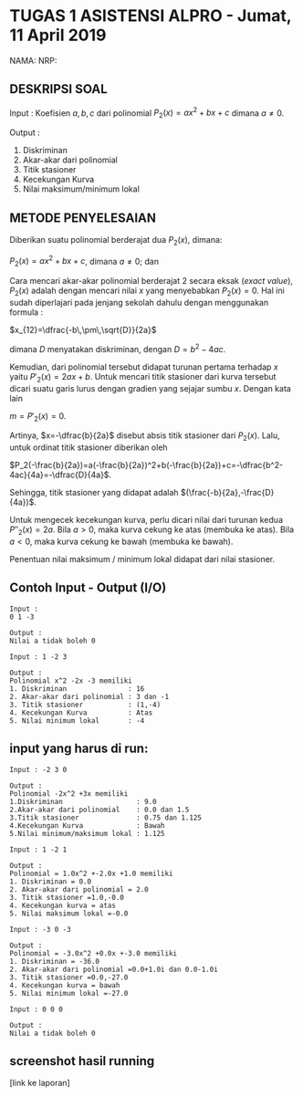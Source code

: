 # TUGAS 1 ASISTENSI ALPRO - Jumat, 11 April 2019
NAMA: 
NRP: 

## DESKRIPSI SOAL
Input : Koefisien $a,b,c$ dari polinomial $P_2(x)=ax^2+bx+c$ dimana $a\neq0$.

Output :

1. Diskriminan
2. Akar-akar dari polinomial
3. Titik stasioner
4. Kecekungan Kurva
5. Nilai maksimum/minimum lokal

## METODE PENYELESAIAN
Diberikan suatu polinomial berderajat dua $P_2(x)$, dimana:

$P_2(x)=ax^2+bx+c$, dimana $a\neq0$; dan

Cara mencari akar-akar polinomial berderajat 2 secara eksak (*exact value*), $P_2(x)$ adalah dengan mencari nilai $x$ yang menyebabkan $P_2(x)=0$. Hal ini sudah diperlajari pada jenjang sekolah dahulu dengan menggunakan formula :

$x_{12}=\dfrac{-b\,\pm\,\sqrt{D}}{2a}$

dimana $D$ menyatakan diskriminan, dengan $D=b^2-4ac$.

Kemudian, dari polinomial tersebut didapat turunan pertama terhadap $x$ yaitu $P'_2(x)=2ax+b$. Untuk mencari titik stasioner dari kurva tersebut dicari suatu garis lurus dengan gradien yang sejajar sumbu $x$. Dengan kata lain 

$m=P'_2(x)=0$. 

Artinya, $x=-\dfrac{b}{2a}$ disebut absis titik stasioner dari $P_2(x)$. Lalu, untuk ordinat titik stasioner diberikan oleh 

$P_2(-\frac{b}{2a})=a(-\frac{b}{2a})^2+b(-\frac{b}{2a})+c=-\dfrac{b^2-4ac}{4a}=-\dfrac{D}{4a}$.

Sehingga, titik stasioner yang didapat adalah $(\frac{-b}{2a},-\frac{D}{4a})$.

Untuk mengecek kecekungan kurva, perlu dicari nilai dari turunan kedua $P''_2(x)=2a$. Bila $a>0$, maka kurva cekung ke atas (membuka ke atas). Bila $a<0$, maka kurva cekung ke bawah (membuka ke bawah).

Penentuan nilai maksimum / minimum lokal didapat dari nilai stasioner.

## Contoh Input - Output (I/O)
~~~~
Input :
0 1 -3

Output :
Nilai a tidak boleh 0
~~~~
~~~~
Input : 1 -2 3

Output :
Polinomial x^2 -2x -3 memiliki
1. Diskriminan               : 16
2. Akar-akar dari polinomial : 3 dan -1
3. Titik stasioner           : (1,-4)
4. Kecekungan Kurva          : Atas
5. Nilai minimum lokal       : -4
~~~~

## input yang harus di run:
~~~~
Input : -2 3 0

Output :
Polinomial -2x^2 +3x memiliki
1.Diskriminan                  : 9.0
2.Akar-akar dari polinomial    : 0.0 dan 1.5
3.Titik stasioner              : 0.75 dan 1.125
4.Kecekungan Kurva             : Bawah
5.Nilai minimum/maksimum lokal : 1.125
~~~~
~~~~
Input : 1 -2 1

Output :
Polinomial = 1.0x^2 +-2.0x +1.0 memiliki
1. Diskriminan = 0.0
2. Akar-akar dari polinomial = 2.0
3. Titik stasioner =1.0,-0.0
4. Kecekungan kurva = atas
5. Nilai maksimum lokal =-0.0
~~~~
~~~~
Input : -3 0 -3

Output :
Polinomial = -3.0x^2 +0.0x +-3.0 memiliki
1. Diskriminan = -36.0
2. Akar-akar dari polinomial =0.0+1.0i dan 0.0-1.0i
3. Titik stasioner =0.0,-27.0
4. Kecekungan kurva = bawah
5. Nilai minimum lokal =-27.0
~~~~
~~~~
Input : 0 0 0

Output :
Nilai a tidak boleh 0
~~~~

## screenshot hasil running

[link ke laporan]
